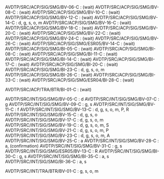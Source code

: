 AVDTP/SRC/ACP/SIG/SMG/BV-06-C : (wait)
AVDTP/SRC/ACP/SIG/SMG/BV-08-C : (wait)
AVDTP/SRC/ACP/SIG/SMG/BV-10-C : (wait)
AVDTP/SRC/ACP/SIG/SMG/BV-12-C : (wait)
AVDTP/SRC/ACP/SIG/SMG/BV-14-C : d, g, s, o, m
AVDTP/SRC/ACP/SIG/SMG/BV-16-C : (wait)
AVDTP/SRC/ACP/SIG/SMG/BV-18-C : (wait)
AVDTP/SRC/ACP/SIG/SMG/BV-20-C : (wait)
AVDTP/SRC/ACP/SIG/SMG/BV-22-C : (wait)
AVDTP/SRC/ACP/SIG/SMG/BV-24-C : (wait)
AVDTP/SRC/ACP/SIG/SMG/BV-26-C : (wait)
AVDTP/SRC/ACP/SIG/SMG/ESR05/BV-14-C : (wait)
AVDTP/SRC/ACP/SIG/SMG/BI-05-C : (wait)
AVDTP/SRC/ACP/SIG/SMG/BI-08-C : (wait)
AVDTP/SRC/ACP/SIG/SMG/BI-11-C : (wait)
AVDTP/SRC/ACP/SIG/SMG/BI-14-C : (wait)
AVDTP/SRC/ACP/SIG/SMG/BI-17-C : (wait)
AVDTP/SRC/ACP/SIG/SMG/BI-20-C : (wait)
AVDTP/SRC/ACP/SIG/SMG/BI-23-C : d, g, s, o, m
AVDTP/SRC/ACP/SIG/SMG/BI-26-C : (wait)
AVDTP/SRC/ACP/SIG/SMG/BI-33-C : (wait)
AVDTP/SRC/ACP/SIG/SMG/ESR04/BI-28-C : (wait)

AVDTP/SRC/ACP/TRA/BTR/BI-01-C : (wait)

AVDTP/SRC/INT/SIG/SMG/BV-05-C : d
AVDTP/SRC/INT/SIG/SMG/BV-07-C : g
AVDTP/SRC/INT/SIG/SMG/BV-09-C : g, s
AVDTP/SRC/INT/SIG/SMG/BV-11-C : f
AVDTP/SRC/INT/SIG/SMG/BV-13-C : d, g, s, o, m, P, R
AVDTP/SRC/INT/SIG/SMG/BV-15-C : d, g, s, o
AVDTP/SRC/INT/SIG/SMG/BV-17-C : d, g, s, o, m
AVDTP/SRC/INT/SIG/SMG/BV-19-C : d, g, s, o, m, S
AVDTP/SRC/INT/SIG/SMG/BV-21-C : d, g, s, o, m, P
AVDTP/SRC/INT/SIG/SMG/BV-23-C : d, g, s, o, m, A
AVDTP/SRC/INT/SIG/SMG/BV-25-C : a
AVDTP/SRC/INT/SIG/SMG/BV-28-C : a, (confirmation)
AVDTP/SRC/INT/SIG/SMG/BV-31-C : g, s
AVDTP/SRC/INT/SIG/SMG/ESR05/BV-13-C : R
AVDTP/SRC/INT/SIG/SMG/BI-30-C : g, s
AVDTP/SRC/INT/SIG/SMG/BI-35-C : a, s
AVDTP/SRC/INT/SIG/SMG/BI-36-C : a, s

AVDTP/SRC/INT/TRA/BTR/BV-01-C : g, s, o, m
